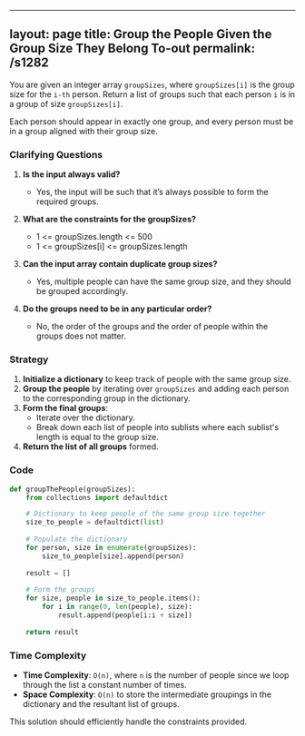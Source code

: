 
---
layout: page
title:  Group the People Given the Group Size They Belong To-out
permalink: /s1282
---

You are given an integer array `groupSizes`, where `groupSizes[i]` is the group size for the `i-th` person. Return a list of groups such that each person `i` is in a group of size `groupSizes[i]`.

Each person should appear in exactly one group, and every person must be in a group aligned with their group size.

### Clarifying Questions

1. **Is the input always valid?**
   - Yes, the input will be such that it’s always possible to form the required groups.

2. **What are the constraints for the groupSizes?**
   - 1 <= groupSizes.length <= 500
   - 1 <= groupSizes[i] <= groupSizes.length

3. **Can the input array contain duplicate group sizes?**
   - Yes, multiple people can have the same group size, and they should be grouped accordingly.

4. **Do the groups need to be in any particular order?**
   - No, the order of the groups and the order of people within the groups does not matter.

### Strategy

1. **Initialize a dictionary** to keep track of people with the same group size.
2. **Group the people** by iterating over `groupSizes` and adding each person to the corresponding group in the dictionary.
3. **Form the final groups**:
   - Iterate over the dictionary.
   - Break down each list of people into sublists where each sublist's length is equal to the group size.
4. **Return the list of all groups** formed.

### Code

```python
def groupThePeople(groupSizes):
    from collections import defaultdict

    # Dictionary to keep people of the same group size together
    size_to_people = defaultdict(list)
    
    # Populate the dictionary
    for person, size in enumerate(groupSizes):
        size_to_people[size].append(person)
    
    result = []
    
    # Form the groups
    for size, people in size_to_people.items():
        for i in range(0, len(people), size):
            result.append(people[i:i + size])
    
    return result
```

### Time Complexity

- **Time Complexity**: `O(n)`, where `n` is the number of people since we loop through the list a constant number of times.
- **Space Complexity**: `O(n)` to store the intermediate groupings in the dictionary and the resultant list of groups.

This solution should efficiently handle the constraints provided.